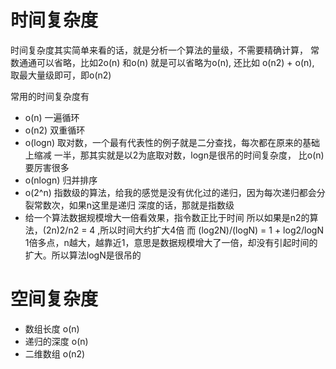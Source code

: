 # 时间复杂度

时间复杂度其实简单来看的话，就是分析一个算法的量级，不需要精确计算，
常数通通可以省略，比如2o(n) 和o(n) 就是可以省略为o(n), 还比如
o(n2) + o(n), 取最大量级即可，即o(n2)


常用的时间复杂度有
+ o(n) 一遍循环
+ o(n2) 双重循环
+ o(logn) 取对数，一个最有代表性的例子就是二分查找，每次都在原来的基础上缩减
一半，那其实就是以2为底取对数，logn是很吊的时间复杂度， 比o(n)要厉害很多
+ o(nlogn) 归并排序 
+ o(2^n) 指数级的算法，给我的感觉是没有优化过的递归，因为每次递归都会分裂常数次，如果n这里是递归
深度的话，那就是指数级
+ 给一个算法数据规模增大一倍看效果，指令数正比于时间 所以如果是n2的算法，(2n)2/n2 = 4 ,所以时间大约扩大4倍
而 (log2N)/(logN) = 1 + log2/logN  1倍多点，n越大，越靠近1，意思是数据规模增大了一倍，却没有引起时间的扩大。所以算法logN是很吊的


# 空间复杂度
+ 数组长度 o(n)
+ 递归的深度 o(n)
+ 二维数组 o(n2)
